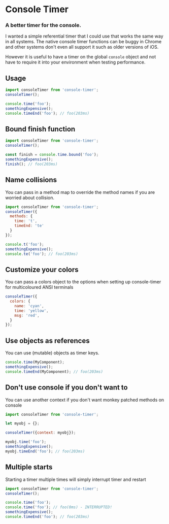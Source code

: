# Console Timer

### A better timer for the console.

I wanted a simple referential timer that I could use that works the same way in all systems. The native console timer functions can be buggy in Chrome and other systems don't even all support it such as older versions of iOS.

However it is useful to have a timer on the global `console` object and not have to require it into your environment when testing performance.

## Usage

```javascript
import consoleTimer from 'console-timer';
consoleTimer();

console.time('foo');
somethingExpensive();
console.timeEnd('foo'); // foo(203ms)
```

## Bound finish function

```javascript
import consoleTimer from 'console-timer';
consoleTimer();

const finish = console.time.bound('foo');
somethingExpensive();
finish(); // foo(203ms)
```

## Name collisions
You can pass in a method map to override the method names if you are worried about collision.

```javascript
import consoleTimer from 'console-timer';
consoleTimer({
  methods: {
    time: 't',
    timeEnd: 'te'
  }
});

console.t('foo');
somethingExpensive();
console.te('foo'); // foo(203ms)
```

## Customize your colors

You can pass a colors object to the options when setting up console-timer for multicoloured ANSI terminals

```javascript
consoleTimer({
  colors: {
    name: 'cyan',
    time: 'yellow',
    msg: 'red',
  }
});
```
## Use objects as references

You can use (mutable) objects as timer keys.

```javascript
console.time(MyComponent);
somethingExpensive();
console.timeEnd(MyComponent); // foo(203ms)
```

## Don't use console if you don't want to

You can use another context if you don't want monkey patched methods on console

```javascript
import consoleTimer from 'console-timer';

let myobj = {};

consoleTimer({context: myobj});

myobj.time('foo');
somethingExpensive();
myobj.timeEnd('foo'); // foo(203ms)
```

## Multiple starts

Starting a timer multiple times will simply interrupt timer and restart

```javascript
import consoleTimer from 'console-timer';
consoleTimer();

console.time('foo');
console.time('foo'); // foo(0ms) - INTERRUPTED!
somethingExpensive();
console.timeEnd('foo'); // foo(203ms)
```
